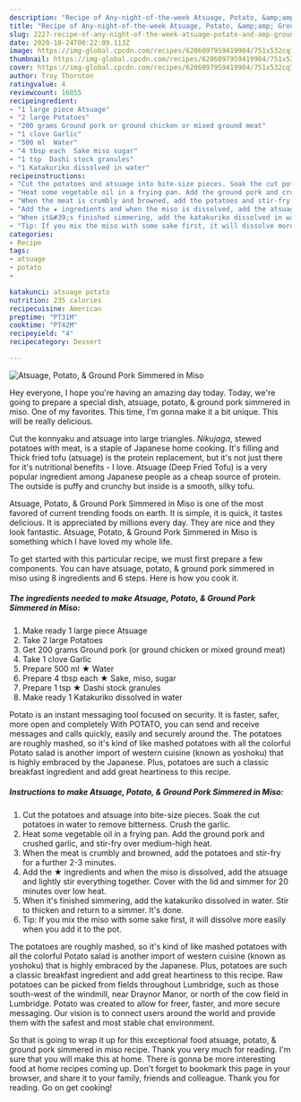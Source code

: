 ```yaml
---
description: "Recipe of Any-night-of-the-week Atsuage, Potato, &amp;amp; Ground Pork Simmered in Miso"
title: "Recipe of Any-night-of-the-week Atsuage, Potato, &amp;amp; Ground Pork Simmered in Miso"
slug: 2227-recipe-of-any-night-of-the-week-atsuage-potato-and-amp-ground-pork-simmered-in-miso
date: 2020-10-24T00:22:09.113Z
image: https://img-global.cpcdn.com/recipes/6206097959419904/751x532cq70/atsuage-potato-ground-pork-simmered-in-miso-recipe-main-photo.jpg
thumbnail: https://img-global.cpcdn.com/recipes/6206097959419904/751x532cq70/atsuage-potato-ground-pork-simmered-in-miso-recipe-main-photo.jpg
cover: https://img-global.cpcdn.com/recipes/6206097959419904/751x532cq70/atsuage-potato-ground-pork-simmered-in-miso-recipe-main-photo.jpg
author: Troy Thornton
ratingvalue: 4
reviewcount: 16055
recipeingredient:
- "1 large piece Atsuage"
- "2 large Potatoes"
- "200 grams Ground pork or ground chicken or mixed ground meat"
- "1 clove Garlic"
- "500 ml  Water"
- "4 tbsp each  Sake miso sugar"
- "1 tsp  Dashi stock granules"
- "1 Katakuriko dissolved in water"
recipeinstructions:
- "Cut the potatoes and atsuage into bite-size pieces. Soak the cut potatoes in water to remove bitterness. Crush the garlic."
- "Heat some vegetable oil in a frying pan. Add the ground pork and crushed garlic, and stir-fry over medium-high heat."
- "When the meat is crumbly and browned, add the potatoes and stir-fry for a further 2-3 minutes."
- "Add the ★ ingredients and when the miso is dissolved, add the atsuage and lightly stir everything together. Cover with the lid and simmer for 20 minutes over low heat."
- "When it&#39;s finished simmering, add the katakuriko dissolved in water. Stir to thicken  and return to a simmer. It&#39;s done."
- "Tip: If you mix the miso with some sake first, it will dissolve more easily when you add it to the pot."
categories:
- Recipe
tags:
- atsuage
- potato
- 

katakunci: atsuage potato  
nutrition: 235 calories
recipecuisine: American
preptime: "PT31M"
cooktime: "PT42M"
recipeyield: "4"
recipecategory: Dessert

---
```



![Atsuage, Potato, &amp; Ground Pork Simmered in Miso](https://img-global.cpcdn.com/recipes/6206097959419904/751x532cq70/atsuage-potato-ground-pork-simmered-in-miso-recipe-main-photo.jpg)

Hey everyone, I hope you're having an amazing day today. Today, we're going to prepare a special dish, atsuage, potato, &amp; ground pork simmered in miso. One of my favorites. This time, I'm gonna make it a bit unique. This will be really delicious.

Cut the konnyaku and atsuage into large triangles. _Nikujaga_, stewed potatoes with meat, is a staple of Japanese home cooking. It&#39;s filling and Thick fried tofu (atsuage) is the protein replacement, but it&#39;s not just there for it&#39;s nutritional benefits - I love. Atsuage (Deep Fried Tofu) is a very popular ingredient among Japanese people as a cheap source of protein. The outside is puffy and crunchy but inside is a smooth, silky tofu.

Atsuage, Potato, &amp; Ground Pork Simmered in Miso is one of the most favored of current trending foods on earth. It is simple, it is quick, it tastes delicious. It is appreciated by millions every day. They are nice and they look fantastic. Atsuage, Potato, &amp; Ground Pork Simmered in Miso is something which I have loved my whole life.


To get started with this particular recipe, we must first prepare a few components. You can have atsuage, potato, &amp; ground pork simmered in miso using 8 ingredients and 6 steps. Here is how you cook it.

<!--inarticleads1-->

##### The ingredients needed to make Atsuage, Potato, &amp; Ground Pork Simmered in Miso:

1. Make ready 1 large piece Atsuage
1. Take 2 large Potatoes
1. Get 200 grams Ground pork (or ground chicken or mixed ground meat)
1. Take 1 clove Garlic
1. Prepare 500 ml ★ Water
1. Prepare 4 tbsp each ★ Sake, miso, sugar
1. Prepare 1 tsp ★ Dashi stock granules
1. Make ready 1 Katakuriko dissolved in water


Potato is an instant messaging tool focused on security. It is faster, safer, more open and completely With POTATO, you can send and receive messages and calls quickly, easily and securely around the. The potatoes are roughly mashed, so it&#39;s kind of like mashed potatoes with all the colorful Potato salad is another import of western cuisine (known as yoshoku) that is highly embraced by the Japanese. Plus, potatoes are such a classic breakfast ingredient and add great heartiness to this recipe. 

<!--inarticleads2-->

##### Instructions to make Atsuage, Potato, &amp; Ground Pork Simmered in Miso:

1. Cut the potatoes and atsuage into bite-size pieces. Soak the cut potatoes in water to remove bitterness. Crush the garlic.
1. Heat some vegetable oil in a frying pan. Add the ground pork and crushed garlic, and stir-fry over medium-high heat.
1. When the meat is crumbly and browned, add the potatoes and stir-fry for a further 2-3 minutes.
1. Add the ★ ingredients and when the miso is dissolved, add the atsuage and lightly stir everything together. Cover with the lid and simmer for 20 minutes over low heat.
1. When it&#39;s finished simmering, add the katakuriko dissolved in water. Stir to thicken  and return to a simmer. It&#39;s done.
1. Tip: If you mix the miso with some sake first, it will dissolve more easily when you add it to the pot.


The potatoes are roughly mashed, so it&#39;s kind of like mashed potatoes with all the colorful Potato salad is another import of western cuisine (known as yoshoku) that is highly embraced by the Japanese. Plus, potatoes are such a classic breakfast ingredient and add great heartiness to this recipe. Raw potatoes can be picked from fields throughout Lumbridge, such as those south-west of the windmill, near Draynor Manor, or north of the cow field in Lumbridge. Potato was created to allow for freer, faster, and more secure messaging. Our vision is to connect users around the world and provide them with the safest and most stable chat environment. 

So that is going to wrap it up for this exceptional food atsuage, potato, &amp; ground pork simmered in miso recipe. Thank you very much for reading. I'm sure that you will make this at home. There is gonna be more interesting food at home recipes coming up. Don't forget to bookmark this page in your browser, and share it to your family, friends and colleague. Thank you for reading. Go on get cooking!
